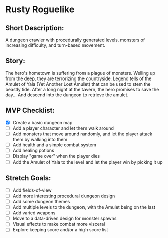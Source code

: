 # Rusty Roguelike

## Short Description:
A dungeon crawler with procedurally generated levels, monsters of increasing difficulty, and turn-based movement.

## Story:
The hero's hometown is suffering from a plague of monsters. Welling up from the deep, they are terrorizing the countryside. Legend tells of the Amulet of Yala (Yet Another Lost Amulet) that can be used to stem the beastly tide. After a long night at the tavern, the hero promises to save the day... And descend into the dungeon to retrieve the amulet.

## MVP Checklist:
- [x] Create a basic dungeon map
- [ ] Add a player character and let them walk around
- [ ] Add monsters that move around randomly, and let the player attack them by walking into them
- [ ] Add health and a simple combat system
- [ ] Add healing potions
- [ ] Display "game over" when the player dies
- [ ] Add the Amulet of Yala to the level and let the player win by picking it up

## Stretch Goals:
- [ ] Add fields-of-view
- [ ] Add more interesting procedural dungeon design
- [ ] Add some dungeon themes
- [ ] Add multiple levels to the dungeon, with the Amulet being on the last
- [ ] Add varied weapons
- [ ] Move to a data-driven design for monster spawns
- [ ] Visual effects to make combat more visceral
- [ ] Explore keeping score and/or a high score list
